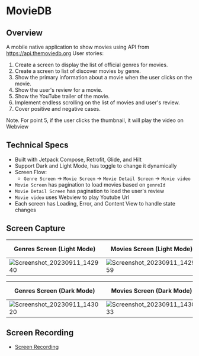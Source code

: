 # MovieDB

## Overview
A mobile native application to show movies using API from https://api.themoviedb.org User stories:
1. Create a screen to display the list of official genres for movies.
2. Create a screen to list of discover movies by genre.
3. Show the primary information about a movie when the user clicks on the movie.
4. Show the user's review for a movie.
5. Show the YouTube trailer of the movie.
6. Implement endless scrolling on the list of movies and user's review.
7. Cover positive and negative cases.

Note. For point 5, if the user clicks the thumbnail, it will play the video on Webview

## Technical Specs
- Built with Jetpack Compose, Retrofit, Glide, and Hilt
- Support Dark and Light Mode, has toggle to change it dynamically
- Screen Flow:
     - `Genre Screen` -> `Movie Screen` -> `Movie Detail Screen` -> `Movie video`
- `Movie Screen` has pagination to load movies based on `genreId`
- `Movie Detail Screen` has pagination to load the user's review
- `Movie video` uses Webview to play Youtube Url
- Each screen has Loading, Error, and Content View to handle state changes


## Screen Capture
| Genres Screen (Light Mode) | Movies Screen (Light Mode) | Movie Detail Screen (Light Mode) |
| ------ | ------ | ------ |
| ![Screenshot_20230911_142940](https://gitlab.com/raya.wahyu.anggara/MovieDB/uploads/274f8213553222e3c705214b2129569f/Screenshot_20230911_143009.png) |  ![Screenshot_20230911_142959](https://gitlab.com/raya.wahyu.anggara/MovieDB/uploads/72ac8842976d695630943d0fdd3c8fb4/Screenshot_20230911_142959.png)      | ![Screenshot_20230911_143009](https://gitlab.com/raya.wahyu.anggara/MovieDB/uploads/6be5864c7902cb399186705816a243db/Screenshot_20230911_142940.png) |

| Genres Screen (Dark Mode) | Movies Screen (Dark Mode) | Movie Detail Screen (Dark Mode) |
| ------ | ------ | ------ |
| ![Screenshot_20230911_143020](https://gitlab.com/raya.wahyu.anggara/MovieDB/uploads/89f760fe54247286ec6cbe40676d1c92/Screenshot_20230911_143020.png) | ![Screenshot_20230911_143033](https://gitlab.com/raya.wahyu.anggara/MovieDB/uploads/fc64a6d4f0d561a16f42bb4373dbd83b/Screenshot_20230911_143033.png) | ![Screenshot_20230911_143054](https://gitlab.com/raya.wahyu.anggara/MovieDB/uploads/0fbd50b7f64fc425b0bc3638c6553056/Screenshot_20230911_143054.png)|

## Screen Recording
- [Screen Recording](https://gitlab.com/raya.wahyu.anggara/MovieDB/uploads/01a963bae436752dbbb329f01c472fae/device-2023-09-11-142754.mp4)
